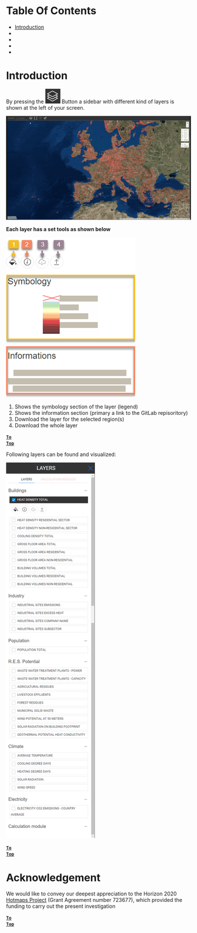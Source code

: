 # Table Of Contents
* [Introduction](#Introduction)
* []()
* []()
* []()
* []()

# Introduction
By pressing the ![layers_button][layers_button] Button a sidebar with different kind of layers is shown at the left of your screen.

![layers_gif][layers]

**Each layer has a set tools as shown below**

![layers_tools.png][layers_tools]

1. Shows the symbology section of the layer (legend)
2. Shows the information section (primary a link to the GitLab repisoritory)
3. Download the layer for the selected region(s)
4. Download the whole layer

<code><ins>**[To Top](#table-of-contents)**</ins></code>


Following layers can be found and visualized:

![sidebar_layer.png][sidebar]

<code><ins>**[To Top](#table-of-contents)**</ins></code>




# Acknowledgement
We would like to convey our deepest appreciation to the Horizon 2020 [Hotmaps Project](https://www.hotmaps-project.eu) (Grant Agreement number 723677), which provided the funding to carry out the present investigation

<code><ins>**[To Top](#table-of-contents)**</ins></code>


[layers]: https://github.com/HotMaps/hotmaps_wiki/blob/master/Images/general_tool_functionalities_and_structure/layers.gif
[layers_button]: https://github.com/HotMaps/hotmaps_wiki/blob/master/Images/general_tool_functionalities_and_structure/layers_button.PNG

[sidebar]: https://github.com/HotMaps/hotmaps_wiki/blob/master/Images/general_tool_functionalities_and_structure/sidebar.png

[layers_tools]: https://github.com/HotMaps/hotmaps_wiki/blob/master/Images/general_tool_functionalities_and_structure/layers_tools.png
